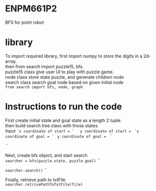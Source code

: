 # ENPM661P2
BFS for point robot

# library 
To import required library, first import numpy to store the digits in a 2d-array.  
then from search import puzzle15, bfs.  
puzzle15 class give user UI to play with puzzle game.  
node class store state puzzle, and generate children node  
search class search goal node based on given initial node  
`from search import bfs, node, graph`  

# Instructions to run the code
First create initial state and goal state as a length 2 tuple.  
then build search tree class with those states.  
Input ``
`x coordinate of start = `   ``
`y coordinate of start = `   ``
`x coordinate of goal = `  ``
`y coordinate of goal = `  ``

``


Next, create bfs object, and start search  
`searcher = bfs(puzzle.state, puzzle.goal)`   ``

`searcher.search()`  ``

Finally, retrieve path to txtFile  
`searcher.retrivePathToTxtFile(file)`  